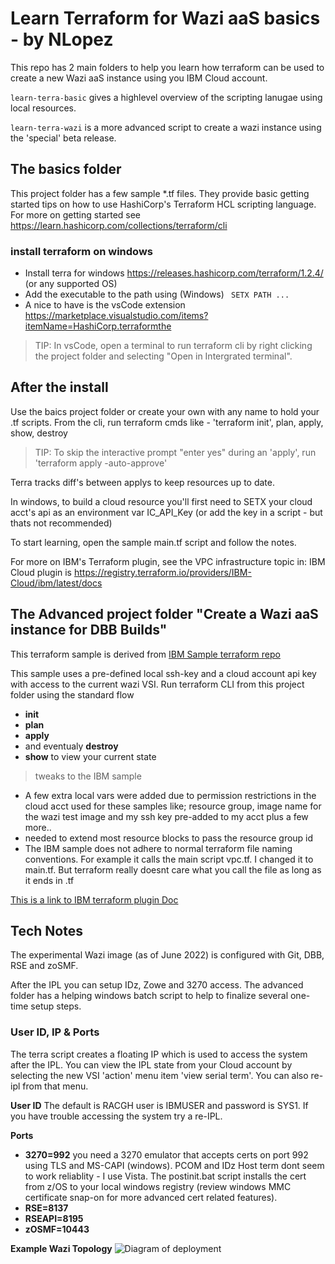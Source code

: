 # Learn Terraform for Wazi aaS basics - by NLopez 
This repo has 2 main folders to help you learn how terraform can be used to create a new Wazi aaS instance using you IBM Cloud account. 

``` learn-terra-basic ``` gives a highlevel overview of the scripting lanugae using local resources.  

``` learn-terra-wazi ``` is a more advanced script to create a wazi instance using the 'special' beta release.  


## The basics folder 
This project folder has a few sample *.tf files.  They  provide basic getting started tips on how to use HashiCorp's Terraform HCL scripting language. For more on getting started see https://learn.hashicorp.com/collections/terraform/cli


### install terraform on windows
- Install terra for windows https://releases.hashicorp.com/terraform/1.2.4/  (or any supported OS)
- Add the executable to the path using (Windows) ``` SETX PATH ...```
- A nice to have is the vsCode extension https://marketplace.visualstudio.com/items?itemName=HashiCorp.terraformthe 

>TIP: In vsCode, open a terminal to run terraform cli by right clicking the project folder and selecting "Open in Intergrated terminal". 

## After the install
Use the baics project folder or create your own with any name to hold your .tf scripts. From the cli, run terraform cmds like  -  'terraform init', plan, apply, show, destroy  

>TIP: To skip the interactive prompt "enter yes" during an 'apply', run 'terraform apply -auto-approve'

Terra tracks diff's between applys to keep resources up to date.

In windows, to build a cloud resource you'll first need to SETX your cloud acct's api as an environment var IC_API_Key (or add the key in a script - but thats not recommended)

To start learning, open the sample main.tf script and follow the notes. 

For more on IBM's Terraform plugin, see the VPC infrastructure topic in:
   IBM Cloud plugin is https://registry.terraform.io/providers/IBM-Cloud/ibm/latest/docs


## The Advanced project folder  "Create a Wazi aaS instance for DBB Builds"
This terraform sample is derived from [IBM Sample terraform repo](https://cloud.ibm.com/docs/ibm-cloud-provider-for-terraform?topic=ibm-cloud-provider-for-terraform-sample_vpc_config)

This sample uses a pre-defined local ssh-key and a cloud account api key with access to the current wazi VSI. 
Run terraform CLI from this project folder using the standard flow 
   - **init**
   - **plan**
   - **apply**  
   - and eventualy **destroy**
   - **show** to view your current state 

>tweaks to the IBM sample
+ A few extra local vars were added due to permission restrictions in the cloud acct used for these samples  like; resource group, image name for the wazi test image and my ssh key pre-added to my acct plus a few more.. 
+ needed to extend most resource blocks to pass the resource group id
+ The IBM sample does not adhere to normal terraform file naming conventions. For example it calls the main script vpc.tf.  I changed it to main.tf.  But terraform really doesnt care what you call the file as long as it ends in .tf 

[This is a link to IBM terraform plugin Doc](https://cloud.ibm.com/docs/ibm-cloud-provider-for-terraform?topic=ibm-cloud-provider-for-terraform-provider-template#code-snippets)

## Tech Notes
The experimental Wazi image (as of June 2022) is configured with Git, DBB, RSE and zoSMF. 

After the IPL you can setup IDz, Zowe and 3270 access.  The advanced folder has a helping windows batch script to help to finalize several one-time setup steps. 

### User ID, IP & Ports

The terra script creates a floating IP which is used to access the system after the IPL. You can view the IPL state from your Cloud account by selecting the new VSI 'action' menu item 'view serial term'.  You can also re-ipl from that menu. 

**User ID**
The default is RACGH user is IBMUSER and password is SYS1. If you have trouble accessing the system try a re-IPL.  

**Ports**
- **3270=992** you need a 3270 emulator that accepts certs on port 992 using TLS and MS-CAPI (windows). PCOM and IDz Host term dont seem to work reliablity - I use Vista.   The postinit.bat script installs the cert from z/OS to your local windows registry (review windows MMC certificate snap-on for more advanced cert related features). 
- **RSE=8137**
- **RSEAPI=8195**
- **zOSMF=10443** 

**Example Wazi Topology**
![Diagram of deployment](vpc-gen2-example.png)
